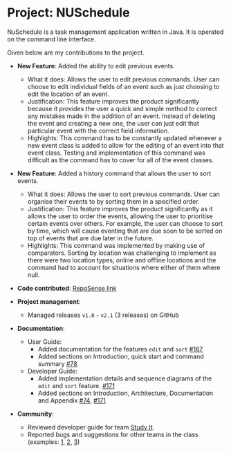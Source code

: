 # Project: NUSchedule

NuSchedule is a task management application written in Java. It is operated on the command line interface.

Given below are my contributions to the project.

* **New Feature**: Added the ability to edit previous events.
  * What it does: Allows the user to edit previous commands. User can choose to edit individual fields of an event such as just choosing to edit the location of an event.
  * Justification: This feature improves the product significantly because it provides the user a quick and simple method to correct any mistakes made in the addition of an event. Instead of deleting the event and creating a new one, the user can just edit that particular event with the correct field information.
  * Highlights: This command has to be constantly updated whenever a new event class is added to allow for the editing of an event into that event class. Testing and implementation of this command was difficult as the command has to cover for all of the event classes.

* **New Feature**: Added a history command that allows the user to sort events.
  * What it does: Allows the user to sort previous commands. User can organise their events to by sorting them in a specified order.
  * Justification: This feature improves the product significantly as it allows the user to order the events, allowing the user to prioritise certain events over others. For example, the user can choose to sort by time, which will cause eventing that are due soon to be sorted on top of events that are due later in the future.
  * Highlights: This command was implemented by making use of comparators. Sorting by location was challenging to implement as there were two location types, online and offline locations and the command had to account for situations where either of them where null.

* **Code contributed**: [RepoSense link](https://nus-cs2113-ay2021s1.github.io/tp-dashboard/#breakdown=true&search=xuche123&sort=groupTitle&sortWithin=title&since=2020-09-27&timeframe=commit&mergegroup=&groupSelect=groupByRepos&checkedFileTypes=docs~functional-code~test-code~other)

* **Project management**:
  * Managed releases `v1.0` - `v2.1` (3 releases) on GitHub

* **Documentation**:
  * User Guide:
    * Added documentation for the features `edit` and `sort` [\#167](https://github.com/AY2021S1-CS2113T-F14-4/tp/pull/167)
    * Added sections on Introduction, quick start and command summary [\#78](https://github.com/AY2021S1-CS2113T-F14-4/tp/pull/78)
  * Developer Guide:
    * Added implementation details and sequence diagrams of the `edit` and `sort` feature. [\#171](https://github.com/AY2021S1-CS2113T-F14-4/tp/pull/171)
    * Added sections on Introduction, Architecture, Documentation and Appendix [\#74](https://github.com/AY2021S1-CS2113T-F14-4/tp/pull/74), [\#171](https://github.com/AY2021S1-CS2113T-F14-4/tp/pull/171)

* **Community**:
  * Reviewed developer guide for team [Study It](https://github.com/nus-cs2113-AY2021S1/tp/pulls?q=is%3Aopen+is%3Apr+CS2113T-T12-1+).
  * Reported bugs and suggestions for other teams in the class (examples: [1](https://github.com/AY2021S1-CS2113T-W12-3/tp/issues/177), [2](https://github.com/AY2021S1-CS2113T-W12-3/tp/issues/175), [3](https://github.com/AY2021S1-CS2113T-W12-3/tp/issues/174))

